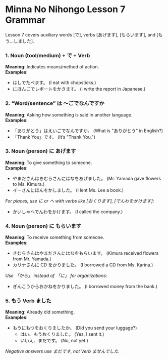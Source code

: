 # Minna No Nihongo Lesson 7 Grammar

Lesson 7 covers auxiliary words \[で\], verbs \[あげます\], \[もらいます\], and \[もう…しました\].

### 1. Noun (tool/medium) + で + Verb

**Meaning**: Indicates means/method of action.  
**Examples**:

- はしでたべます。 (I eat with chopsticks.)
- にほんごでレポートをかきます。 (I write the report in Japanese.)

### 2. “Word/sentence” は ～ごでなんですか

**Meaning**: Asking how something is said in another language.  
**Examples**:

- 「ありがとう」はえいごでなんですか。 (What is "ありがとう" in English?)
- 「Thank You」です。 (It’s "Thank You.")

### 3. Noun (person) に あげます

**Meaning**: To give something to someone.  
**Examples**:

- やまださんはきむらさんにはなをあげました。 (Mr. Yamada gave flowers to Ms. Kimura.)
- イーさんにほんをかしました。 (I lent Ms. Lee a book.)

_For places, use に or へ with verbs like \[おくります\], \[でんわをかけます\]:_

- かいしゃへでんわをかけます。 (I called the company.)

### 4. Noun (person) に もらいます

**Meaning**: To receive something from someone.  
**Examples**:

- きむらさんはやまださんにはなをもらいます。 (Kimura received flowers from Mr. Yamada.)
- カリナさんに CD をかりました。 (I borrowed a CD from Ms. Karina.)

_Use 「から」 instead of 「に」 for organizations:_

- ぎんこうからおかねをかりました。 (I borrowed money from the bank.)

### 5. もう Verb ました

**Meaning**: Already did something.  
**Examples**:

- もうにもつをおくりましたか。 (Did you send your luggage?)
  - はい、もうおくりました。 (Yes, I sent it.)
  - いいえ、まだです。 (No, not yet.)

_Negative answers use まだです, not Verb ませんでした._
